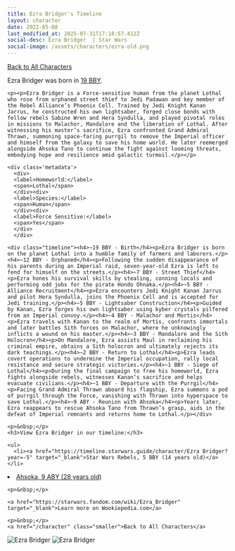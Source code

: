 ```yaml
---
title: Ezra Bridger's Timeline
layout: character
date: 2022-05-08
last_modified_at: 2025-07-31T17:18:57.412Z
social-desc: Ezra Bridger  | Star Wars
social-image: /assets/characters/ezra-old.png
---
```

<a href="/character" class="smaller">Back to All Characters</a>

<div class="character-profile container">
  <div class="col-10">
    <p>
    Ezra Bridger             was born in <a href="https://timeline.starwars.guide/character/Ezra Bridger?year=-19" target="_blank">19 BBY</a>.
    </p>

    <p><p>Ezra Bridger is a Force-sensitive human from the planet Lothal who rose from orphaned street thief to Jedi Padawan and key member of the Rebel Alliance’s Phoenix Cell. Trained by Jedi Knight Kanan Jarrus, he constructed his own lightsaber, forged close bonds with fellow rebels Sabine Wren and Hera Syndulla, and played pivotal roles in missions to Malachor, Mandalore and the liberation of Lothal. After witnessing his master’s sacrifice, Ezra confronted Grand Admiral Thrawn, summoning space-faring purrgil to remove the Imperial officer and himself from the galaxy to save his home world. He later reemerged alongside Ahsoka Tano to continue the fight against looming threats, embodying hope and resilience amid galactic turmoil.</p></p>
    
    <div class='metadata'>
      <div>
      <label>Homeworld:</label>
      <span>Lothal</span>
      </div><div>
      <label>Species:</label>
      <span>Human</span>
      </div><div>
      <label>Force Sensitive:</label>
      <span>Yes</span>
      </div>
      </div>

    <div class="timeline"><h4>~19 BBY - Birth</h4><p>Ezra Bridger is born on the planet Lothal into a humble family of farmers and laborers.</p><h4>~12 BBY - Orphaned</h4><p>Following the sudden disappearance of his parents during an Imperial raid, seven-year-old Ezra is left to fend for himself on the streets.</p><h4>~7 BBY - Street Thief</h4><p>Ezra hones his survival skills by stealing, conning locals and performing odd jobs for the pirate Hondo Ohnaka.</p><h4>~5 BBY - Alliance Recruitment</h4><p>Ezra encounters Jedi Knight Kanan Jarrus and pilot Hera Syndulla, joins the Phoenix Cell and is accepted for Jedi training.</p><h4>~5 BBY - Lightsaber Construction</h4><p>Guided by Kanan, Ezra forges his own lightsaber using kyber crystals pilfered from an Imperial convoy.</p><h4>~4 BBY - Malachor and Mortis</h4><p>Ezra travels with Kanan to the realm of Mortis, confronts immortals and later battles Sith forces on Malachor, where he unknowingly inflicts a wound on his master.</p><h4>~3 BBY - Mandalore and the Sith Holocron</h4><p>On Mandalore, Ezra assists Maul in reclaiming his criminal empire, obtains a Sith holocron and ultimately rejects its dark teachings.</p><h4>~2 BBY - Return to Lothal</h4><p>Ezra leads covert operations to undermine the Imperial occupation, rally local resistance and secure strategic victories.</p><h4>~1 BBY - Siege of Lothal</h4><p>During the final campaign to free his homeworld, Ezra fights alongside rebels, witnesses Kanan’s sacrifice and helps evacuate civilians.</p><h4>~1 BBY - Departure with the Purrgil</h4><p>Facing Grand Admiral Thrawn aboard his flagship, Ezra summons a pod of purrgil through the Force, vanishing with Thrawn into hyperspace to save Lothal.</p><h4>~9 ABY - Reunion with Ahsoka</h4><p>Years later, Ezra reappears to rescue Ahsoka Tano from Thrawn’s grasp, aids in the defeat of Imperial remnants and returns home to Lothal.</p></div>
    
    <p>&nbsp;</p>
    <h3>View Ezra Bridger in our timeline:</h3>

    <ul>
      <li><a href="https://timeline.starwars.guide/character/Ezra Bridger?year=-5" target="_blank">Star Wars Rebels, 5 BBY (14 years old)</a></li>
  <li><a href="https://timeline.starwars.guide/character/Ezra Bridger?year=9" target="_blank">Ahsoka, 9 ABY (28 years old)</a></li>
    </ul>

    <p>&nbsp;</p>

    <a href="https://starwars.fandom.com/wiki/Ezra_Bridger" target="_blank">Learn more on Wookiepedia.com</a>

    <p>&nbsp;</p>
    <a href="/character" class="smaller">Back to All Characters</a>
  </div>
  <div class="character_image col-2">
    <img src="https://timeline.starwars.guide//images/ezra-old.png" alt="Ezra Bridger" />
    <img src="https://timeline.starwars.guide//images/ezra.png" alt="Ezra Bridger" />
    <script async src="https://pagead2.googlesyndication.com/pagead/js/adsbygoogle.js?client=ca-pub-6056590143595280"
        crossorigin="anonymous"></script>
    <!-- starwars character -->
    <ins class="adsbygoogle"
        style="display:block; min-height: 280px; width: 100%;"
        data-ad-client="ca-pub-6056590143595280"
        data-ad-slot="1622037034"
        data-ad-format="auto"
        data-full-width-responsive="true"></ins>
    <script>
        (adsbygoogle = window.adsbygoogle || []).push({});
    </script>
  </div>
</div>
